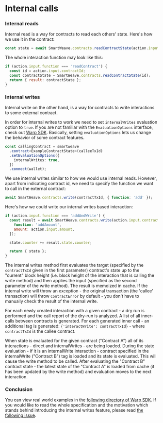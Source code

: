 # Internal calls

### Internal reads

Internal read is a way for contracts to read each others' state. Here's how we use it in the contract:

```js
const state = await SmartWeave.contracts.readContractState(action.input.contractId);
```

The whole interaction function may look like this:

```js
if (action.input.function === 'readContract') {
  const id = action.input.contractId;
  const contractState = SmartWeave.contracts.readContractState(id);
  return { result: contractState };
}
```

### Internal writes

Internal write on the other hand, is a way for contracts to write interactions to some external contract.

In order for internal writes to work we need to set `internalWrites` evaluation option to `true`.
If you are not familiar with the `EvaluationOptions` interface, check out [Warp SDK](https://github.com/warp-contracts/warp/blob/main/src/core/modules/StateEvaluator.ts#L123).
Basically, setting `evaluationOptions` lets us change the behavior of some contract features.

```ts
const callingContract = smartweave
  .contract<ExampleContractState>(calleeTxId)
  .setEvaluationOptions({
    internalWrites: true,
  })
  .connect(wallet);
```

We use internal writes similar to how we would use internal reads. However, apart from indicating contract id, we need to specify the function we want to call in the external contract:

```js
await SmartWeave.contracts.write(contractTxId, { function: 'add' });
```

Here's how we could write our internal writes based interaction:

```js
if (action.input.function === 'addAndWrite') {
  const result = await SmartWeave.contracts.write(action.input.contractId, {
    function: 'addAmount',
    amount: action.input.amount,
  });

  state.counter += result.state.counter;

  return { state };
}
```

The internal writes method first evaluates the target (specified by the `contractTxId` given in the first parameter) contract's state up to the "current" block height (i.e. block height of the interaction that is calling the write method) and then applies the input (specified as the second parameter of the write method).
The result is memoized in cache.
If the internal write will throw an exception - the original transaction (the 'callee' transaction) will throw `ContractError` by default -
you don't have to manually check the result of the internal write.

For each newly created interaction with a given contract - a dry run is performed and the call report of the dry-run is analyzed.
A list of all inner-calls between contracts is generated.
For each generated inner call - an additional tag is generated: `{'interactWrite': contractTxId}` - where `contractTxId` is the callee contract.

When state is evaluated for the given contract ("Contract A") all of its interactions - direct and internalWrites - are being loaded.
During the state evaluation - if it is an internalWrite interaction - contract specified in the internalWrite ("Contract B") tag is loaded and its state is evaluated.
This will cause the write method to be called.
After evaluating the "Contract B" contract state - the latest state of the "Contract A" is loaded from cache (it has been updated by the write method) and evaluation moves to the next interaction.

### Conclusion

You can view real world examples in the [following directory of Warp SDK](https://github.com/warp-contracts/warp/tree/main/src/__tests__/integration/internal-writes). If you would like to read the whole specification and the motivation which stands behind introducing the internal writes feature, please read [the following issue](https://github.com/warp-contracts/warp/issues/37).

